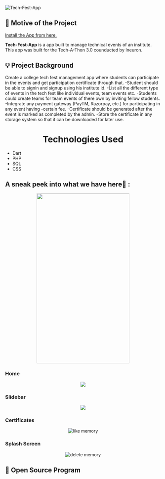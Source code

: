 ![Tech-Fest-App](https://drive.google.com/drive/folders/1f3jCxJK0gvDk6PTpCIca7L9fllxa_959)


## 📌 Motive of the Project
<a href="https://drive.google.com/drive/folders/1f3jCxJK0gvDk6PTpCIca7L9fllxa_959">Install the App from here.</a>

<b>Tech-Fest-App</b> is a app built to manage technical events of an institute. This app was built for the Tech-A-Thon 3.0 counducted by Ineuron.

## 💡 Project Background
Create a college tech fest management app where students can participate in the events and get
participation certificate through that.
-Student should be able to signin and signup using his institute id.
-List all the different type of events in the tech fest like individual events, team events etc.
-Students could create teams for team events of there own by inviting fellow students.
-Integrate any payment gateway (PayTM, Razorpay, etc.) for participating in any event having
-certain fee.
-Certificate should be generated after the event is marked as completed by the admin.
-Store the certificate in any storage system so that it can be downloaded for later use.



<center><h1 align="center">Technologies Used</h1></center>
<p align="center">
<ul>
<li>Dart</li>
<li>PHP</li>
<li>SQL</li>
<li>CSS</li>
</ul>
</p>


## A sneak peek into what we have here🙈 :

<p align="center">
  <img width="300" height="550" src = "https://github.com/AmanGuptaCoder/Tech-Fest-Management-App/blob/main/Screenshots/Splash_Screen.jpg"></img>
</p>  

### Home
<p align="center"><img src="https://github.com/AmanGuptaCoder/Tech-Fest-Management-App/blob/main/Screenshots/Home.jpg"></p>

### Slidebar
<p align="center"><img src="https://github.com/AmanGuptaCoder/Tech-Fest-Management-App/blob/main/Screenshots/Slidebar.jpg"></p>

### Certificates
<p align="center"><img src="https://github.com/AmanGuptaCoder/Tech-Fest-Management-App/blob/main/Screenshots/Certificate_page.jpg" alt = "like memory"></p>

### Splash Screen
<p align="center"><img src="https://github.com/AmanGuptaCoder/Tech-Fest-Management-App/blob/main/Screenshots/Splash_Screen.jpg" alt = "delete memory"></p>

## 📢  Open Source Program

